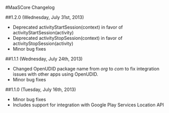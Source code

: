 #MaaSCore Changelog

##1.2.0 (Wednesday, July 31st, 2013)
 * Deprecated activityStartSession(context) in favor of activityStartSession(activity)
 * Deprecated activityStopSession(context) in favor of activityStopSession(activity)
 * Minor bug fixes

##1.1.1 (Wednesday, July 24th, 2013)
 * Changed OpenUDID package name from *org* to *com* to fix integration issues with other apps using OpenUDID.
 * Minor bug fixes

##1.1.0 (Tuesday, July 16th, 2013)
 * Minor bug fixes
 * Includes support for integration with Google Play Services Location API